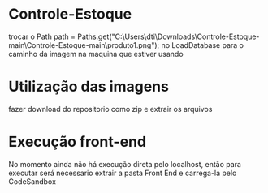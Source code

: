 # Controle-Estoque
trocar o Path path = Paths.get("C:\\Users\\dti\\Downloads\\Controle-Estoque-main\\Controle-Estoque-main\\produto1.png"); no LoadDatabase para o caminho da imagem na maquina que estiver usando
# Utilização das imagens
fazer download do repositorio como zip e extrair os arquivos
# Execução front-end
No momento ainda não há execução direta pelo localhost, então para executar será necessario extrair a pasta Front End e carrega-la pelo CodeSandbox 
